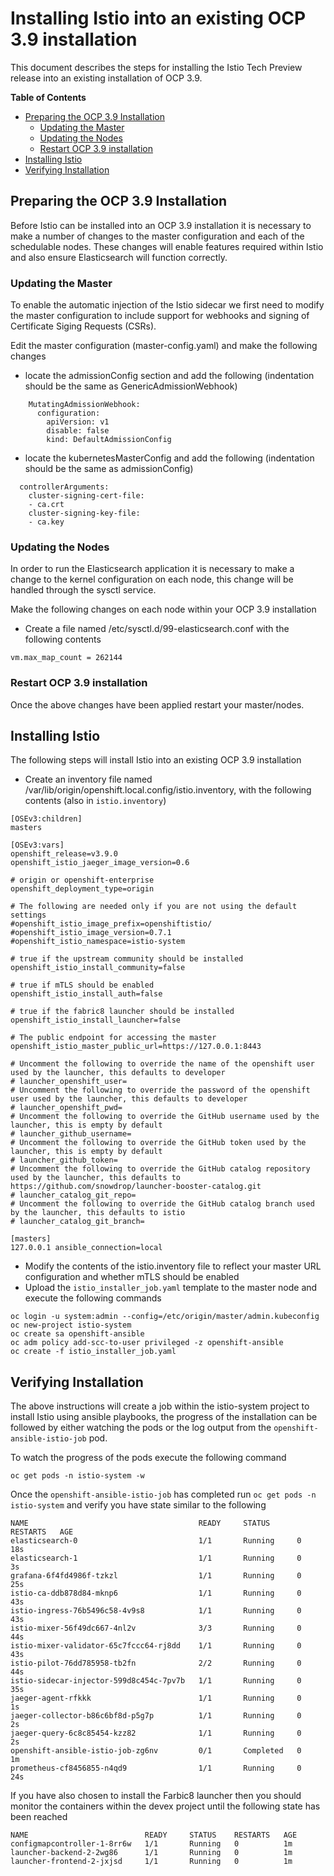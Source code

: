# Installing Istio into an existing OCP 3.9 installation

This document describes the steps for installing the Istio Tech Preview release into an existing installation of OCP 3.9.

**Table of Contents**

- [Preparing the OCP 3.9 Installation](#preparing-the-ocp-39-installation)
   - [Updating the Master](#updating-the-master)
   - [Updating the Nodes](#updating-the-nodes)
   - [Restart OCP 3.9 installation](#restart-ocp-39-installation)
- [Installing Istio](#installing-istio)
- [Verifying Installation](#verifying-installation)


## Preparing the OCP 3.9 Installation

Before Istio can be installed into an OCP 3.9 installation it is necessary to make a number of changes to the master configuration and each of the schedulable nodes.  These changes will enable features required within Istio and also ensure Elasticsearch will function correctly.

### Updating the Master

To enable the automatic injection of the Istio sidecar we first need to modify the master configuration to include support for webhooks and signing of Certificate Siging Requests (CSRs).

Edit the master configuration (master-config.yaml) and make the following changes

  - locate the admissionConfig section and add the following
(indentation should be the same as GenericAdmissionWebhook)

```
    MutatingAdmissionWebhook:
      configuration:
        apiVersion: v1
        disable: false
        kind: DefaultAdmissionConfig
```

  - locate the kubernetesMasterConfig and add the following
(indentation should be the same as admissionConfig)

```
  controllerArguments:
    cluster-signing-cert-file:
    - ca.crt
    cluster-signing-key-file:
    - ca.key
```

### Updating the Nodes
In order to run the Elasticsearch application it is necessary to make a change to the kernel configuration on each node, this change will be handled through the sysctl service.

Make the following changes on each node within your OCP 3.9 installation

- Create a file named /etc/sysctl.d/99-elasticsearch.conf with the following contents

`vm.max_map_count = 262144`

### Restart OCP 3.9 installation

Once the above changes have been applied restart your master/nodes.

## Installing Istio

The following steps will install Istio into an existing OCP 3.9 installation

- Create an inventory file named /var/lib/origin/openshift.local.config/istio.inventory, with the following contents (also in `istio.inventory`)

```
[OSEv3:children]
masters

[OSEv3:vars]
openshift_release=v3.9.0
openshift_istio_jaeger_image_version=0.6

# origin or openshift-enterprise
openshift_deployment_type=origin

# The following are needed only if you are not using the default settings
#openshift_istio_image_prefix=openshiftistio/
#openshift_istio_image_version=0.7.1
#openshift_istio_namespace=istio-system

# true if the upstream community should be installed
openshift_istio_install_community=false

# true if mTLS should be enabled
openshift_istio_install_auth=false

# true if the fabric8 launcher should be installed
openshift_istio_install_launcher=false

# The public endpoint for accessing the master
openshift_istio_master_public_url=https://127.0.0.1:8443

# Uncomment the following to override the name of the openshift user used by the launcher, this defaults to developer
# launcher_openshift_user=
# Uncomment the following to override the password of the openshift user used by the launcher, this defaults to developer
# launcher_openshift_pwd=
# Uncomment the following to override the GitHub username used by the launcher, this is empty by default
# launcher_github_username=
# Uncomment the following to override the GitHub token used by the launcher, this is empty by default
# launcher_github_token=
# Uncomment the following to override the GitHub catalog repository used by the launcher, this defaults to https://github.com/snowdrop/launcher-booster-catalog.git
# launcher_catalog_git_repo=
# Uncomment the following to override the GitHub catalog branch used by the launcher, this defaults to istio
# launcher_catalog_git_branch=

[masters]
127.0.0.1 ansible_connection=local
```

- Modify the contents of the istio.inventory file to reflect your master URL configuration and whether mTLS should be enabled
- Upload the `istio_installer_job.yaml` template to the master node and execute the following commands

```
oc login -u system:admin --config=/etc/origin/master/admin.kubeconfig
oc new-project istio-system
oc create sa openshift-ansible
oc adm policy add-scc-to-user privileged -z openshift-ansible
oc create -f istio_installer_job.yaml
```

## Verifying Installation
The above instructions will create a job within the istio-system project to install Istio using ansible playbooks, the progress of the installation can be followed by either watching the pods or the log output from the `openshift-ansible-istio-job` pod.

To watch the progress of the pods execute the following command

```
oc get pods -n istio-system -w
```

Once the `openshift-ansible-istio-job` has completed run `oc get pods -n istio-system` and verify you have state similar to the following

```
NAME                                      READY     STATUS      RESTARTS   AGE
elasticsearch-0                           1/1       Running     0          18s
elasticsearch-1                           1/1       Running     0          3s
grafana-6f4fd4986f-tzkzl                  1/1       Running     0          25s
istio-ca-ddb878d84-mknp6                  1/1       Running     0          43s
istio-ingress-76b5496c58-4v9s8            1/1       Running     0          43s
istio-mixer-56f49dc667-4nl2v              3/3       Running     0          44s
istio-mixer-validator-65c7fccc64-rj8dd    1/1       Running     0          43s
istio-pilot-76dd785958-tb2fn              2/2       Running     0          44s
istio-sidecar-injector-599d8c454c-7pv7b   1/1       Running     0          35s
jaeger-agent-rfkkk                        1/1       Running     0          1s
jaeger-collector-b86c6bf8d-p5g7p          1/1       Running     0          2s
jaeger-query-6c8c85454-kzz82              1/1       Running     0          2s
openshift-ansible-istio-job-zg6nv         0/1       Completed   0          1m
prometheus-cf8456855-n4qd9                1/1       Running     0          24s
```

If you have also chosen to install the Farbic8 launcher then you should monitor the containers within the devex project until the following state has been reached

```
NAME                          READY     STATUS    RESTARTS   AGE
configmapcontroller-1-8rr6w   1/1       Running   0          1m
launcher-backend-2-2wg86      1/1       Running   0          1m
launcher-frontend-2-jxjsd     1/1       Running   0          1m
```



